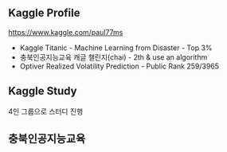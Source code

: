 ## Kaggle Profile
https://www.kaggle.com/paul77ms

+ Kaggle Titanic - Machine Learning from Disaster - Top 3%
+ 충북인공지능교육 캐글 챌린지(chai) - 2th & use an algorithm
+ Optiver Realized Volatility Prediction - Public Rank 259/3965

## Kaggle Study
4인 그룹으로 스터디 진행 

## 충북인공지능교육

